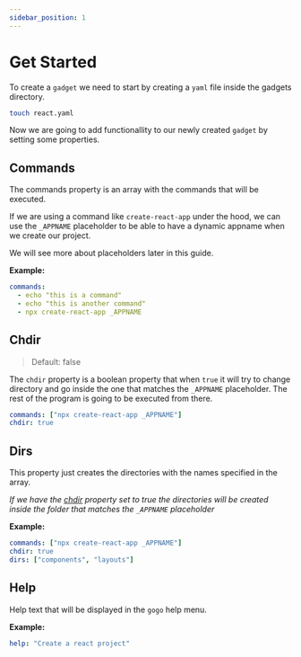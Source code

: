 ```yaml
---
sidebar_position: 1
---
```


# Get Started

To create a `gadget` we need to start by creating a `yaml` file inside the gadgets
directory.

```bash title="/home/exampleuser/.gogo/gadgets/"
touch react.yaml
```

Now we are going to add functionallity to our newly created `gadget` by setting some properties.

## Commands

The commands property is an array with the commands that will be executed.

If we are using a command like `create-react-app` under the hood, we can use
the `_APPNAME` placeholder to be able to have a dynamic appname when we create our project.

We will see more about placeholders later in this guide.

**Example:**

```yaml title="~/.gogo/gadgets/react.yaml"
commands:
  - echo "this is a command"
  - echo "this is another command"
  - npx create-react-app _APPNAME
```

## Chdir

> Default: false

The `chdir` property is a boolean property that when `true` it will
try to change directory and go inside the one that matches the `_APPNAME` placeholder.
The rest of the program is going to be executed from there.

```yaml title="~/.gogo/gadgets/react.yaml"
commands: ["npx create-react-app _APPNAME"]
chdir: true
```

## Dirs

This property just creates the directories with the names
specified in the array.

_If we have the [chdir](#chdir) property set to true the directories will be created inside the folder that matches the `_APPNAME` placeholder_

**Example:**

```yaml title="~/.gogo/gadgets/react.yaml"
commands: ["npx create-react-app _APPNAME"]
chdir: true
dirs: ["components", "layouts"]
```

## Help

Help text that will be displayed in the `gogo` help menu.

**Example:**

```yaml
help: "Create a react project"
```

